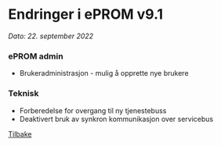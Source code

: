 # Endringer i ePROM v9.1
*Dato: 22. september 2022*

### ePROM admin
- Brukeradministrasjon - mulig å opprette nye brukere
 
### Teknisk
- Forberedelse for overgang til ny tjenestebuss
- Deaktivert bruk av synkron kommunikasjon over servicebus

[Tilbake](./Releaselist)
